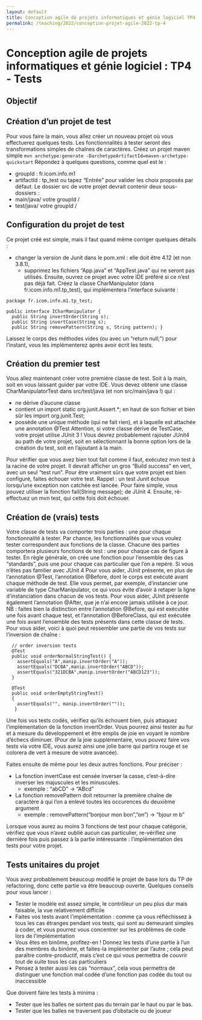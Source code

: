 ```yaml
---
layout: default
title: Conception agile de projets informatiques et génie logiciel TP4 Tests
permalink: /teaching/2022/conception-projet-agile-2022-tp-4
---
```

# Conception agile de projets informatiques et génie logiciel : TP4 - Tests

## Objectif

## Création d’un projet de test

Pour vous faire la main, vous allez créer un nouveau projet où vous effectuerez quelques tests. Les fonctionnalités à tester seront des transformations simples de chaînes de caractères.
Créez un projet maven simple
`mvn archetype:generate -DarchetypeArtifactId=maven-archetype-quickstart`
Répondez à quelques questions, comme quel est le :
- groupId : fr.icom.info.m1
- artifactId : tp_test
ou tapez “Entrée” pour valider les choix proposés par défaut.
Le dossier src de votre projet devrait contenir deux sous-dossiers :
- main/java/ votre groupId /
- test/java/ votre groupId /

## Configuration du projet de test
Ce projet créé est simple, mais il faut quand même corriger quelques détails :
- changer la version de Junit dans le pom.xml : elle doit être 4.12 (et non 3.8.1),
  - supprimez les fichiers “App.java” et “AppTest.java” qui ne seront pas utilisés.
  Ensuite, ouvrez ce projet avec votre IDE préféré si ce n’est pas déjà fait.
  Créez la classe CharManipulator (dans fr.icom.info.m1.tp_test), qui implémentera l’interface suivante :

```
package fr.icom.info.m1.tp_test;

public interface ICharManipulator {
  public String invertOrder(String s);
  public String invertCase(String s);
  public String removePattern(String s, String pattern); }
```

Laissez le corps des méthodes vides (ou avec un “return null;”) pour l’instant, vous les implémenterez après avoir écrit les tests.

## Création du premier test
Vous allez maintenant créer votre première classe de test. Soit à la main, soit en vous laissant guider par votre IDE. Vous devez obtenir une classe CharManipulatorTest dans src/test/java (et non src/main/java !) qui :
- ne dérive d’aucune classe
- contient un import static org.junit.Assert.*; en haut de son fichier et bien sûr les import org.junit.Test;
- possède une unique méthode (qui ne fait rien), et à laquelle est attachée une annotation @Test
Attention, si votre classe dérive de TestCase, votre projet utilise JUnit 3 !
Vous devrez probablement rajouter JUnit4 au path de votre projet, soit en sélectionnant la bonne option lors de la création du test, soit en l’ajoutant à la main.

Pour vérifier que vous avez bien tout fait comme il faut, exécutez mvn test à la racine de votre projet. Il devrait afficher un gros “Build success” en vert, avec un seul “test run”.
Pour être vraiment sûrs que votre projet est bien configuré, faites échouer votre test. Rappel : un test Junit échoue lorsqu’une exception non catchée est lancée. Pour faire simple, vous pouvez utiliser la fonction fail(String message); de JUnit 4. Ensuite, ré-effectuez un  mvn test, qui cette fois doit échouer.

## Création de (vrais) tests
Votre classe de tests va comporter trois parties : une pour chaque fonctionnalité à tester. Par chance, les fonctionnalités que vous voulez tester correspondent aux fonctions de la classe.
Chacune des parties comportera plusieurs fonctions de test : une pour chaque cas de figure à tester. En règle générale, on crée une fonction pour l’ensemble des cas “standards”, puis une pour chaque cas particulier que l’on a repéré.
Si vous n’êtes pas familier avec JUnit 4
Pour vous aider, JUnit présente, en plus de l’annotation @Test, l’annotation @Before, dont le corps est exécuté avant chaque méthode de test. Elle vous permet, par exemple, d’instancier une variable de type CharManipulator, ce qui vous évite d’avoir à retaper la ligne d’instanciation dans chacun de vos tests.
Pour vous aider, JUnit présente également l’annotation @After, que je n’ai encore jamais utilisée à ce jour.
NB : faites bien la distinction entre l’annotation @Before, qui est exécutée une fois avant chaque test, et l’annotation @BeforeClass, qui est exécutée une fois avant l’ensemble des tests présents dans cette classe de tests.
Pour vous aider, voici à quoi peut ressembler une partie de vos tests sur l’inversion de chaîne :
```
  // order inversion tests
  @Test
  public void orderNormalStringTest() {
    assertEquals("A",manip.invertOrder("A"));
    assertEquals("DCBA",manip.invertOrder("ABCD"));
    assertEquals("321DCBA",manip.invertOrder("ABCD123"));
  }

  @Test
  public void orderEmptyStringTest()
  {
    assertEquals("", manip.invertOrder(""));
   }
   ```

Une fois vos tests codés, vérifiez qu’ils échouent bien, puis attaquez l’implémentation de la fonction invertOrder. Vous pourrez ainsi tester au fur et à mesure du développement et être emplis de joie en voyant le nombre d’échecs diminuer. (Pour de la joie supplémentaire, vous pouvez faire vos tests via votre IDE, vous aurez ainsi une jolie barre qui partira rouge et se colorera de vert à mesure de votre avancée).

Faites ensuite de même pour les deux autres fonctions. Pour préciser :
- La fonction invertCase est censée inverser la casse, c’est-à-dire inverser les majuscules et les minuscules.
  - exemple : “abCD” -> “ABcd”
- La fonction removePattern doit retourner la première chaîne de caractère à qui l’on a enlevé toutes les occurences du deuxième argument
  - exemple : removePattern(“bonjour mon bon”,”on”) -> “bjour m b”

Lorsque vous aurez au moins 3 fonctions de test pour chaque catégorie, vérifiez que vous n’avez oublié aucun cas particulier, re-vérifiez une dernière fois puis passez à la partie intéressante : l’implémentation des tests pour votre projet.

## Tests unitaires du projet
Vous avez probablement beaucoup modifié le projet de base lors du TP de refactoring, donc cette partie va être beaucoup ouverte. Quelques conseils pour vous lancer :
- Tester le modèle est assez simple, le contrôleur un peu plus dur mais faisable, la vue relativement difficile
- Faites vos tests avant l’implémentation : comme ça vous réfléchissez à tous les cas étranges pendant vos tests, qui sont au demeurant simples à coder, et vous pourrez vous concentrer sur les problèmes de code lors de l’implémentation
- Vous êtes en binôme, profitez-en ! Donnez les tests d’une partie à l’un des membres du binôme, et faites-la implémenter par l’autre ; cela peut paraître contre-productif, mais c’est ce qui vous permettra de couvrir tout de suite tous les cas particuliers
- Pensez à tester aussi les cas “normaux”, cela vous permettra de distinguer une fonction mal codée d’une fonction pas codée du tout ou inaccessible

Que doivent faire les tests à minima :
- Tester que les balles ne sortent pas du terrain par le haut ou par le bas.
- Tester que les balles ne traversent pas d’obstacle ou de joueur
